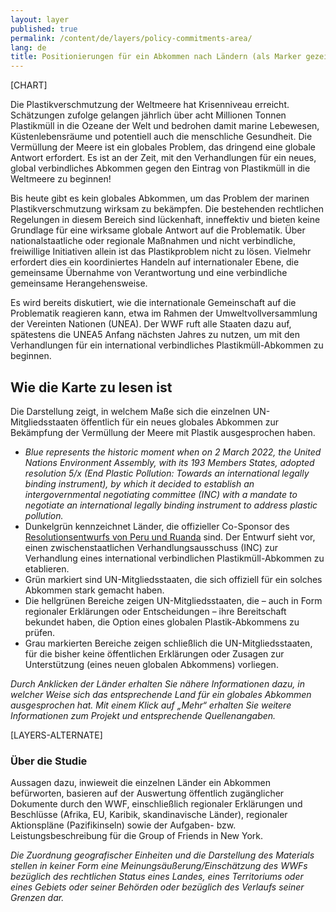 ```yaml
---
layout: layer
published: true
permalink: /content/de/layers/policy-commitments-area/
lang: de
title: Positionierungen für ein Abkommen nach Ländern (als Marker gezeigt)
---
```


[CHART]

Die Plastikverschmutzung der Weltmeere hat Krisenniveau erreicht. Schätzungen zufolge gelangen jährlich über acht Millionen Tonnen Plastikmüll in die Ozeane der Welt und bedrohen damit marine Lebewesen, Küstenlebensräume und potentiell auch die menschliche Gesundheit. Die Vermüllung der Meere ist ein globales Problem, das dringend eine globale Antwort erfordert. Es ist an der Zeit, mit den Verhandlungen für ein neues, global verbindliches Abkommen gegen den Eintrag von Plastikmüll in die Weltmeere zu beginnen!

Bis heute gibt es kein globales Abkommen, um das Problem der marinen Plastikverschmutzung wirksam zu bekämpfen. Die bestehenden rechtlichen Regelungen in diesem Bereich sind lückenhaft, inneffektiv und bieten keine Grundlage für eine wirksame globale Antwort auf die Problematik. Über nationalstaatliche oder regionale Maßnahmen und nicht verbindliche, freiwillige Initiativen allein ist das Plastikproblem nicht zu lösen. Vielmehr erfordert dies ein koordiniertes Handeln auf internationaler Ebene, die gemeinsame Übernahme von Verantwortung und eine verbindliche gemeinsame Herangehensweise.

Es wird bereits diskutiert, wie die internationale Gemeinschaft auf die Problematik reagieren kann, etwa im Rahmen der Umweltvollversammlung der Vereinten Nationen (UNEA). Der WWF ruft alle Staaten dazu auf, spätestens die UNEA5 Anfang nächsten Jahres zu nutzen, um mit den Verhandlungen für ein international verbindliches Plastikmüll-Abkommen zu beginnen.

## Wie die Karte zu lesen ist

Die Darstellung zeigt, in welchem Maße sich die einzelnen UN-Mitgliedsstaaten öffentlich für ein neues globales Abkommen zur Bekämpfung der Vermüllung der Meere mit Plastik ausgesprochen haben.

* _Blue represents the historic moment when on 2 March 2022, the United Nations Environment Assembly, with its 193 Members States, adopted resolution 5/x (End Plastic Pollution: Towards an international legally binding instrument), by which it decided to establish an intergovernmental negotiating committee (INC) with a mandate to negotiate an international legally binding instrument to address plastic pollution._
* Dunkelgrün kennzeichnet Länder, die offizieller Co-Sponsor des [Resolutionsentwurfs von Peru und Ruanda](https://wedocs.unep.org/bitstream/handle/20.500.11822/37395/UNEA5.2%20Global_Agreement_Explanatory%20note%20and%20Resolution%2027%20October.pdf?sequence=1&isAllowed=y) sind. Der Entwurf sieht vor, einen zwischenstaatlichen Verhandlungsausschuss (INC) zur Verhandlung eines international verbindlichen Plastikmüll-Abkommen zu etablieren.
* Grün markiert sind UN-Mitgliedsstaaten, die sich offiziell für ein solches Abkommen stark gemacht haben.
* Die hellgrünen Bereiche zeigen UN-Mitgliedsstaaten, die – auch in Form regionaler Erklärungen oder Entscheidungen – ihre Bereitschaft bekundet haben, die Option eines globalen Plastik-Abkommens zu prüfen.
* Grau markierten Bereiche zeigen schließlich die UN-Mitgliedsstaaten, für die bisher keine öffentlichen Erklärungen oder Zusagen zur Unterstützung (eines neuen globalen Abkommens) vorliegen.

_Durch Anklicken der Länder erhalten Sie nähere Informationen dazu, in welcher Weise sich das entsprechende Land für ein globales Abkommen ausgesprochen hat. Mit einem Klick auf „Mehr“ erhalten Sie weitere Informationen zum Projekt und entsprechende Quellenangaben._

[LAYERS-ALTERNATE]

### Über die Studie

Aussagen dazu, inwieweit die einzelnen Länder ein Abkommen befürworten, basieren auf der Auswertung öffentlich zugänglicher Dokumente durch den WWF, einschließlich regionaler Erklärungen und Beschlüsse (Afrika, EU, Karibik, skandinavische Länder), regionaler Aktionspläne (Pazifikinseln) sowie der Aufgaben- bzw. Leistungsbeschreibung für die Group of Friends in New York.

_Die Zuordnung geografischer Einheiten und die Darstellung des Materials stellen in keiner Form eine Meinungsäußerung/Einschätzung des WWFs bezüglich des rechtlichen Status eines Landes, eines Territoriums oder eines Gebiets oder seiner Behörden oder bezüglich des Verlaufs seiner Grenzen dar._
